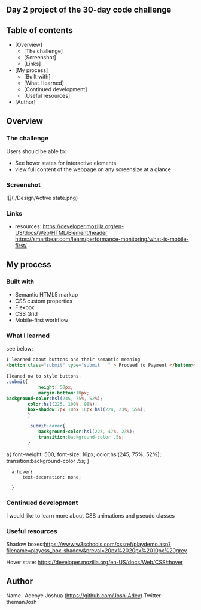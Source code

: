 ## Day 2 project of the 30-day code challenge


## Table of contents

- [Overview]
  - [The challenge]
  - [Screenshot]
  - [Links]
- [My process]
  - [Built with]
  - [What I learned]
  - [Continued development]
  - [Useful resources]
- [Author]



## Overview

### The challenge

Users should be able to:

- See hover states for interactive elements
- view full content of the webpage on any screensize at a glance 


### Screenshot

![](./Design/Active state.png)

 
### Links

- resources:
https://developer.mozilla.org/en-US/docs/Web/HTML/Element/header
https://smartbear.com/learn/performance-monitoring/what-is-mobile-first/


## My process

### Built with

- Semantic HTML5 markup
- CSS custom properties
- Flexbox
- CSS Grid
- Mobile-first workflow


### What I learned

 see below:

```html
I learned about buttons and their semantic meaning
<button class="submit" type="submit   " > Proceed to Payment </button>>
```
```css
Ileaned ow to style buttons.
.submit{
			height: 50px;
			margin-bottom:10px;
background-color:hsl(245, 75%, 52%);
		color:hsl(225, 100%, 98%);
		box-shadow:7px 10px 10px hsl(224, 23%, 55%);
		}

		.submit:hover{
			background-color:hsl(223, 47%, 23%);
			transition:background-color .5s;
		}
```
 a{
		  font-weight: 500;
		  font-size: 16px;
		 color:hsl(245, 75%, 52%);
		 transition:background-color .5s;
	  }

	  a:hover{
		  text-decoration: none;
		  
	  }

### Continued development

I would like to learn more about CSS animations and pseudo classes

### Useful resources
Shadow boxes:https://www.w3schools.com/cssref/playdemo.asp?filename=playcss_box-shadow&preval=20px%2020px%2010px%20grey

Hover state: https://developer.mozilla.org/en-US/docs/Web/CSS/:hover

## Author
Name-  Adeoye Joshua (https://github.com/Josh-Adey)
Twitter- themanJosh

